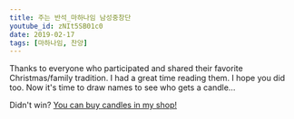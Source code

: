 ```yaml
---
title: 주는 반석_마하나임 남성중창단
youtube_id: zNIt5SB01c0
date: 2019-02-17
tags: [마하나임, 찬양]
---
```

Thanks to everyone who participated and shared their favorite Christmas/family tradition. I had a great time reading them. I hope you did too. Now it's time to draw names to see who gets a candle...

Didn't win? [You can buy candles in my shop!](http://thebeevlog.com/shop)

